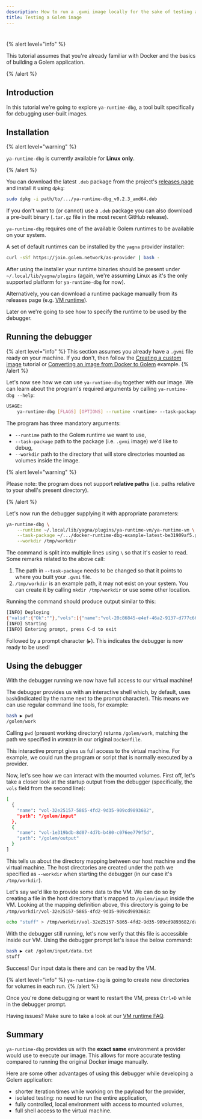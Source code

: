 ```yaml
---
description: How to run a .gvmi image locally for the sake of testing and debugging
title: Testing a Golem image
---
```


# 

{% alert level="info" %}

This tutorial assumes that you're already familiar with Docker and the basics of building a Golem application.

{% /alert %}

## Introduction

In this tutorial we're going to explore `ya-runtime-dbg`, a tool built specifically for debugging user-built images.


## Installation

{% alert level="warning" %}

`ya-runtime-dbg` is currently available for **Linux** **only**.

{% /alert %}

You can download the latest `.deb` package from the project's [releases page](https://github.com/golemfactory/ya-runtime-dbg/releases) and install it using `dpkg`:

```bash
sudo dpkg -i path/to/.../ya-runtime-dbg_v0.2.3_amd64.deb
```

If you don't want to (or cannot) use a `.deb` package you can also download a pre-built binary (`.tar.gz` file in the most recent GitHub release).

`ya-runtime-dbg` requires one of the available Golem runtimes to be available on your system.

A set of default runtimes can be installed by the `yagna` provider installer:

```bash
curl -sSf https://join.golem.network/as-provider | bash -
```

After using the installer your runtime binaries should be present under `~/.local/lib/yagna/plugins` (again, we're assuming Linux as it's the only supported platform for `ya-runtime-dbg` for now).

Alternatively, you can download a runtime package manually from its releases page (e.g. [VM runtime](https://github.com/golemfactory/ya-runtime-vm/releases)).

Later on we're going to see how to specify the runtime to be used by the debugger.

## Running the debugger

{% alert level="info" %}
This section assumes you already have a `.gvmi` file ready on your machine. If you don't, then follow the [Creating a custom image](/docs/creators/javascript/tutorials/building-custom-image) tutorial or [Converting an image from Docker to Golem](/docs/creators/javascript/examples/tools/converting-docker-image-to-golem-format) example.
{% /alert %}

Let's now see how we can use `ya-runtime-dbg` together with our image. We can learn about the program's required arguments by calling `ya-runtime-dbg --help`:

```bash
USAGE:
    ya-runtime-dbg [FLAGS] [OPTIONS] --runtime <runtime> --task-package <task-package> --workdir <workdir> [varargs]...
```

The program has three mandatory arguments:

- `--runtime` path to the Golem runtime we want to use,
- `--task-package` path to the package (i.e. `.gvmi` image) we'd like to debug,
- `--workdir` path to the directory that will store directories mounted as volumes inside the image.

{% alert level="warning" %}

Please note: the program does not support **relative paths** (i.e. paths relative to your shell's present directory).

{% /alert  %}

Let's now run the debugger supplying it with appropriate parameters:

```bash
ya-runtime-dbg \
    --runtime ~/.local/lib/yagna/plugins/ya-runtime-vm/ya-runtime-vm \
    --task-package ~/.../docker-runtime-dbg-example-latest-be31909af5.gvmi \
    --workdir /tmp/workdir
```

The command is split into multiple lines using `\` so that it's easier to read. Some remarks related to the above call:

1. The path in `--task-package` needs to be changed so that it points to where you built your `.gvmi` file.
2. `/tmp/workdir` is an example path, it may not exist on your system. You can create it by calling `mkdir /tmp/workdir` or use some other location.

Running the command should produce output similar to this:

```bash
[INFO] Deploying
{"valid":{"Ok":""},"vols":[{"name":"vol-20c86845-e4ef-46a2-9137-d777c66703df","path":"/golem/input"},{"name":"vol-f61c0ce8-dc63-41ca-9f1d-54e020a1ac6b","path":"/golem/output"}],"startMode":"blocking"}
[INFO] Starting
[INFO] Entering prompt, press C-d to exit
```

Followed by a prompt character (`▶`). This indicates the debugger is now ready to be used!

## Using the debugger

With the debugger running we now have full access to our virtual machine!

The debugger provides us with an interactive shell which, by default, uses `bash`(indicated by the name next to the prompt character). This means we can use regular command line tools, for example:

```bash
bash ▶ pwd
/golem/work
```

Calling `pwd` (present working directory) returns `/golem/work`, matching the path we specified in `WORKDIR` in our original `Dockerfile`.

This interactive prompt gives us full access to the virtual machine. For example, we could run the program or script that is normally executed by a provider.

Now, let's see how we can interact with the mounted volumes. First off, let's take a closer look at the startup output from the debugger (specifically, the `vols` field from the second line):

```bash
[
  {
    "name": "vol-32e25157-5865-4fd2-9d35-909cd9893682",
    "path": "/golem/input"
  },
  {
    "name": "vol-1e319bdb-8d07-4d7b-b480-c076ee779f5d",
    "path": "/golem/output"
  }
]
```

This tells us about the directory mapping between our host machine and the virtual machine. The host directories are created under the path we specified as `--workdir` when starting the debugger (in our case it's `/tmp/workdir`).

Let's say we'd like to provide some data to the VM. We can do so by creating a file in the host directory that's mapped to `/golem/input` inside the VM. Looking at the mapping definition above, this directory is going to be `/tmp/workdir/vol-32e25157-5865-4fd2-9d35-909cd9893682`:

```bash
echo "stuff" > /tmp/workdir/vol-32e25157-5865-4fd2-9d35-909cd9893682/data.txt
```

With the debugger still running, let's now verify that this file is accessible inside our VM. Using the debugger prompt let's issue the below command:

```bash
bash ▶ cat /golem/input/data.txt
stuff
```

Success! Our input data is there and can be read by the VM.

{% alert level="info" %}
`ya-runtime-dbg` is going to create new directories for volumes in each run.
{% /alert  %}

Once you're done debugging or want to restart the VM, press `Ctrl+D` while in the debugger prompt.

Having issues? Make sure to take a look at our [VM runtime FAQ](/docs/creators/javascript/guides/golem-images-faq).

## Summary

`ya-runtime-dbg` provides us with the **exact same** environment a provider would use to execute our image. This allows for more accurate testing compared to running the original Docker image manually.

Here are some other advantages of using this debugger while developing a Golem application:

- shorter iteration times while working on the payload for the provider,
- isolated testing: no need to run the entire application,
- fully controlled, local environment with access to mounted volumes,
- full shell access to the virtual machine.
